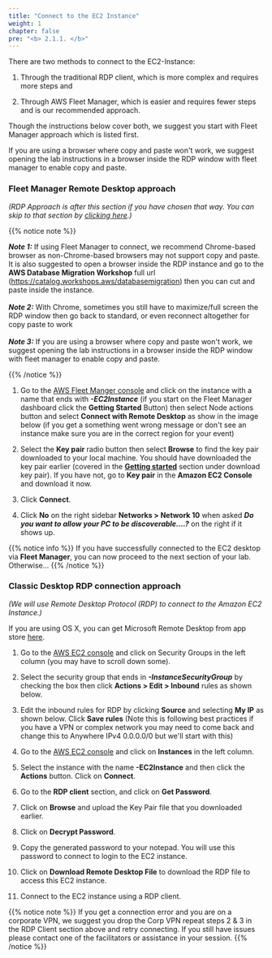 ```yaml
---
title: "Connect to the EC2 Instance"
weight: 1
chapter: false
pre: "<b> 2.1.1. </b>"
---
```


There are two methods to connect to the EC2-Instance:

1. Through the traditional RDP client, which is more complex and requires more steps and

2. Through AWS Fleet Manager, which is easier and requires fewer steps and is our recommended approach.

Though the instructions below cover both, we suggest you start with Fleet Manager approach which is listed first.

If you are using a browser where copy and paste won't work, we suggest opening the lab instructions in a browser inside the RDP window with fleet manager to enable copy and paste.

### Fleet Manager Remote Desktop approach

_(RDP Approach is after this section if you have chosen that way. You can skip to that section by [clicking here](#classic-desktop-rdp-connection-approach).)_

{{% notice note %}}

**_Note 1:_** If using Fleet Manager to connect, we recommend Chrome-based browser as non-Chrome-based browsers may not support copy and paste. It is also suggested to open a browser inside the RDP instance and go to the **AWS Database Migration Workshop** full url (https://catalog.workshops.aws/databasemigration) then you can cut and paste inside the instance. 
\
\
**_Note 2:_** With Chrome, sometimes you still have to maximize/full screen the RDP window then go back to standard, or even reconnect altogether for copy paste to work
\
\
**_Note 3:_** If you are using a browser where copy and paste won't work, we suggest opening the lab instructions in a browser inside the RDP window with fleet manager to enable copy and paste.

{{% /notice %}}

1. Go to the [AWS Fleet Manger console](https://console.aws.amazon.com/systems-manager/managed-instances) and click on the instance with a name that ends with **_-EC2Instance_** (if you start on the Fleet Manager dashboard click the **Getting Started** Button) then select Node actions button and select **Connect with Remote Desktop** as show in the image below (if you get a something went wrong message or don't see an instance make sure you are in the correct region for your event)

1. Select the **Key pair** radio button then select **Browse** to find the key pair downloaded to your local machine. You should have downloaded the key pair earlier (covered in the [**Getting started**](../../1-Start/) section under download key pair). If you have not, go to **Key pair** in the **Amazon EC2 Console** and download it now.

1. Click **Connect**.

1. Click **No** on the right sidebar **Networks > Network 10** when asked **_Do you want to allow your PC to be discoverable....?_** on the right if it shows up.

{{% notice info %}}
If you have successfully connected to the EC2 desktop via **Fleet Manager**, you can now proceed to the next section of your lab. Otherwise...
{{% /notice %}}

### Classic Desktop RDP connection approach

_(We will use Remote Desktop Protocol (RDP) to connect to the Amazon EC2 Instance.)_

If you are using OS X, you can get Microsoft Remote Desktop from app store [here](https://apps.apple.com/app/microsoft-remote-desktop/id1295203466?mt=12).

1. Go to the [AWS EC2 console](http://console.aws.amazon.com/ec2/v2/) and click on Security Groups in the left column (you may have to scroll down some).

1. Select the security group that ends in **_-InstanceSecurityGroup_** by checking the box then click **Actions > Edit > Inbound** rules as shown below.

1. Edit the inbound rules for RDP by clicking **Source** and selecting **My IP** as shown below. Click **Save rules** (Note this is following best practices if you have a VPN or complex network you may need to come back and change this to Anywhere IPv4 0.0.0.0/0 but we'll start with this)

1. Go to the [AWS EC2 console](http://console.aws.amazon.com/ec2/v2/) and click on **Instances** in the left column.

1. Select the instance with the name **<StackName>-EC2Instance** and then click the **Actions** button. Click on **Connect**.

1. Go to the **RDP client** section, and click on **Get Password**.

1. Click on **Browse** and upload the Key Pair file that you downloaded earlier.

1. Click on **Decrypt Password**.

1. Copy the generated password to your notepad. You will use this password to connect to login to the EC2 instance.

1. Click on **Download Remote Desktop File** to download the RDP file to access this EC2 instance.

1. Connect to the EC2 instance using a RDP client.

{{% notice note %}}
If you get a connection error and you are on a corporate VPN, we suggest you drop the Corp VPN repeat steps 2 & 3 in the RDP Client section above and retry connecting. If you still have issues please contact one of the facilitators or assistance in your session.
{{% /notice %}}
